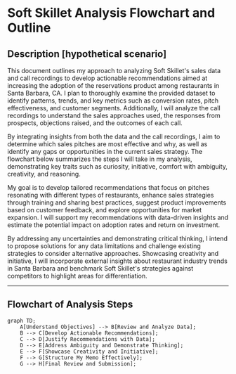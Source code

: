 

# Soft Skillet Analysis Flowchart and Outline

## Description [hypothetical scenario]

This document outlines my approach to analyzing Soft Skillet's sales data and call recordings to develop actionable recommendations aimed at increasing the adoption of the reservations product among restaurants in Santa Barbara, CA. I plan to thoroughly examine the provided dataset to identify patterns, trends, and key metrics such as conversion rates, pitch effectiveness, and customer segments. Additionally, I will analyze the call recordings to understand the sales approaches used, the responses from prospects, objections raised, and the outcomes of each call.

By integrating insights from both the data and the call recordings, I aim to determine which sales pitches are most effective and why, as well as identify any gaps or opportunities in the current sales strategy. The flowchart below summarizes the steps I will take in my analysis, demonstrating key traits such as curiosity, initiative, comfort with ambiguity, creativity, and reasoning.

My goal is to develop tailored recommendations that focus on pitches resonating with different types of restaurants, enhance sales strategies through training and sharing best practices, suggest product improvements based on customer feedback, and explore opportunities for market expansion. I will support my recommendations with data-driven insights and estimate the potential impact on adoption rates and return on investment.

By addressing any uncertainties and demonstrating critical thinking, I intend to propose solutions for any data limitations and challenge existing strategies to consider alternative approaches. Showcasing creativity and initiative, I will incorporate external insights about restaurant industry trends in Santa Barbara and benchmark Soft Skillet's strategies against competitors to highlight areas for differentiation.

---

## Flowchart of Analysis Steps

```mermaid
graph TD;
    A[Understand Objectives] --> B[Review and Analyze Data];
    B --> C[Develop Actionable Recommendations];
    C --> D[Justify Recommendations with Data];
    D --> E[Address Ambiguity and Demonstrate Thinking];
    E --> F[Showcase Creativity and Initiative];
    F --> G[Structure My Memo Effectively];
    G --> H[Final Review and Submission];
